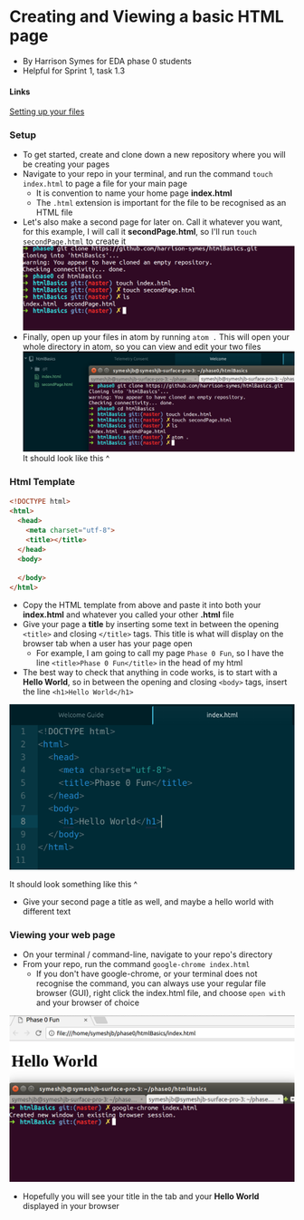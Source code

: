 # Creating and Viewing a basic HTML page

- By Harrison Symes for EDA phase 0 students
- Helpful for Sprint 1, task 1.3

#### Links
  [Setting up your files](#setup)

### Setup
  * To get started, create and clone down a new repository where you will be creating your pages
  * Navigate to your repo in your terminal, and run the command `touch index.html` to page a file for your main page
    * It is convention to name your home page **index.html**
    * The `.html` extension is important for the file to be recognised as an HTML file
  * Let's also make a second page for later on. Call it whatever you want, for this example, I will call it **secondPage.html**, so I'll run `touch secondPage.html` to create it
  ![Html Setup](images/htmlSetup.png)
  * Finally, open up your files in atom by running `atom .` This will open your whole directory in atom, so you can view and edit your two files
  ![Open In Atom](images/OpenInAtom.png)
  It should look like this ^

### Html Template

```HTML
<!DOCTYPE html>
<html>
  <head>
    <meta charset="utf-8">
    <title></title>
  </head>
  <body>

  </body>
</html>
```

  * Copy the HTML template from above and paste it into both your **index.html** and whatever you called your other **.html** file
  * Give your page a **title** by inserting some text in between the opening `<title>` and closing `</title>` tags. This title is what will display on the browser tab when a user has your page open
    * For example, I am going to call my page `Phase 0 Fun`, so I have the line `<title>Phase 0 Fun</title>` in the head of my html
  * The best way to check that anything in code works, is to start with a **Hello World**, so in between the opening and closing `<body>` tags, insert the line `<h1>Hello World</h1>`


  ![Hello World Page](images/HelloWorld.png)

  It should look something like this ^

  * Give your second page a title as well, and maybe a hello world with different text


### Viewing your web page

* On your terminal / command-line, navigate to your repo's directory
* From your repo, run the command `google-chrome index.html`
  * If you don't have google-chrome, or your terminal does not recognise the command, you can always use your regular file browser (GUI), right click the index.html file, and choose `open with` and your browser of choice
  
![Open In Chrome](images/OpenChrome.png)
* Hopefully you will see your title in the tab and your **Hello World** displayed in your browser

